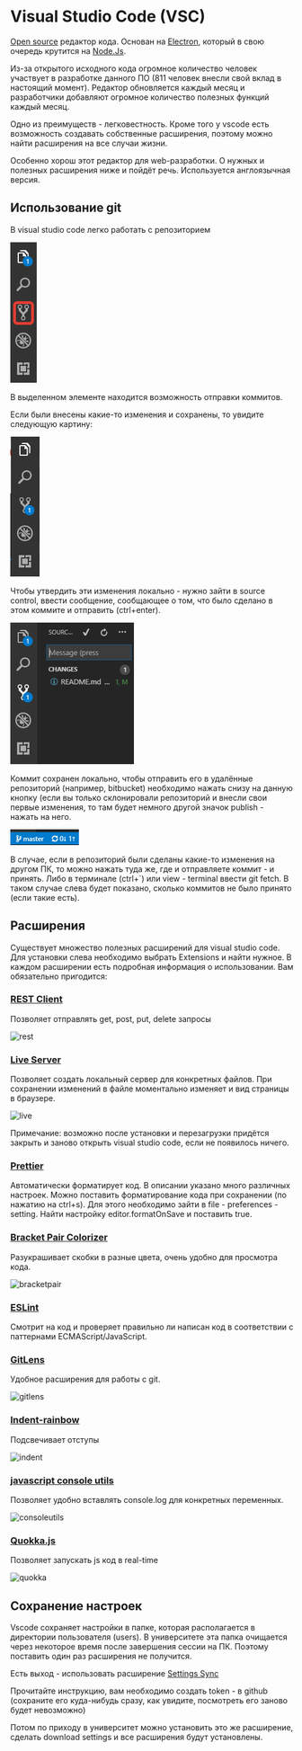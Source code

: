 # Visual Studio Code (VSC)

[Open source](https://github.com/Microsoft/vscode) редактор кода. Основан на [Electron](https://github.com/electron/electron), который в свою очередь крутится на [Node.Js](https://nodejs.org/en/).

Из-за открытого исходного кода огромное количество человек участвует в разработке данного ПО (811 человек внесли свой вклад в настоящий момент). Редактор обновляется каждый месяц и разработчики добавляют огромное количество полезных функций каждый месяц.

Одно из преимуществ - легковестность. Кроме того у vscode есть возможность создавать собственные расширения, поэтому можно найти расширения на все случаи жизни.

Особенно хорош этот редактор для web-разработки. О нужных и полезных расширения ниже и пойдёт речь. Используется англоязычная версия.

## Использование git

В visual studio code легко работать с репозиторием

![репозиторием](./images/2018-11-20_09-33-31.png)

В выделенном элементе находится возможность отправки коммитов.

Если были внесены какие-то изменения и сохранены, то увидите следующую картину:

![Изменение файлов](./images/2018-11-20_09-43-29.png)

Чтобы утвердить эти изменения локально - нужно зайти в source control, ввести сообщение, сообщающее о том, что было сделано в этом коммите и отправить (ctrl+enter).

![Отправка коммита](./images/2018-11-20_09-45-33.png)

Коммит сохранен локально, чтобы отправить его в удалённые репозиторий (например, bitbucket) необходимо нажать снизу на данную кнопку (если вы только склонировали репозиторий и внесли свои первые изменения, то там будет немного другой значок publish - нажать на него.

![Отправить на сервер](./images/2018-11-20_09-46-36.png)

В случае, если в репозиторий были сделаны какие-то изменения на другом ПК, то можно нажать туда же, где и отправляете коммит - и принять. Либо в терминале (ctrl+`) или view - terminal ввести git fetch. В таком случае слева будет показано, сколько коммитов не было принято (если такие есть).

## Расширения

Существует множество полезных расширений для visual studio code. Для установки слева необходимо выбрать Extensions и найти нужное. В каждом расширении есть подробная информация о использовании. Вам обязательно пригодится:

### [REST Client](https://marketplace.visualstudio.com/items?itemName=humao.rest-client)

Позволяет отправлять get, post, put, delete запросы

![rest](https://raw.githubusercontent.com/Huachao/vscode-restclient/master/images/usage.gif)

### [Live Server](https://marketplace.visualstudio.com/items?itemName=ritwickdey.LiveServer)

Позволяет создать локальный сервер для конкретных файлов. При сохранении изменений в файле моментально изменяет и вид страницы в браузере.

![live](https://raw.githubusercontent.com/ritwickdey/vscode-live-server/master/images/Screenshot/vscode-live-server-animated-demo.gif)

Примечание: возможно после установки и перезагрузки придётся закрыть и заново открыть visual studio code, если не появилось ничего.

### [Prettier](https://marketplace.visualstudio.com/items?itemName=esbenp.prettier-vscode)

Автоматически форматирует код. В описании указано много различных настроек. Можно поставить форматирование кода при сохранении (по нажатию на ctrl+s). Для этого необходимо зайти в file - preferences - setting. Найти настройку editor.formatOnSave и поставить true.

### [Bracket Pair Colorizer](https://marketplace.visualstudio.com/items?itemName=CoenraadS.bracket-pair-colorizer)

Разукрашивает скобки в разные цвета, очень удобно для просмотра кода.

![bracketpair](https://raw.githubusercontent.com/CoenraadS/BracketPair/master/images/example.png)

### [ESLint](https://marketplace.visualstudio.com/items?itemName=dbaeumer.vscode-eslint)

Смотрит на код и проверяет правильно ли написан код в соответствии с паттернами ECMAScript/JavaScript.

### [GitLens](https://marketplace.visualstudio.com/items?itemName=eamodio.gitlens)

Удобное расширения для работы с git.

![gitlens](https://raw.githubusercontent.com/eamodio/vscode-gitlens/master/images/docs/gitlens-preview.gif)

### [Indent-rainbow](https://marketplace.visualstudio.com/items?itemName=oderwat.indent-rainbow)

Подсвечивает отступы

![indent](https://raw.githubusercontent.com/oderwat/vscode-indent-rainbow/master/assets/example.png)

### [javascript console utils](https://marketplace.visualstudio.com/items?itemName=whtouche.vscode-js-console-utils)

Позволяет удобно вставлять console.log для конкретных переменных.

![consoleutils](https://i.imgur.com/0tiesd2.gif)

### [Quokka.js](https://marketplace.visualstudio.com/items?itemName=WallabyJs.quokka-vscode)

Позволяет запускать js код в real-time

![quokka](https://quokkajs.com/assets/img/vsc1.gif)

## Сохранение настроек

Vscode сохраняет настройки в папке, которая располагается в директории пользователя (users). В университете эта папка очищается через некоторое время после завершения сессии на ПК. Поэтому поставить один раз расширения не получится.

Есть выход - использовать расширение [Settings Sync](https://marketplace.visualstudio.com/items?itemName=Shan.code-settings-sync)

Прочитайте инструкцию, вам необходимо создать token - в github (сохраните его куда-нибудь сразу, как увидите, посмотреть его заново будет невозможно)

Потом по приходу в университет можно установить это же расширение, сделать download settings и все расширения будут установлены.
